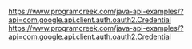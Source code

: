 https://www.programcreek.com/java-api-examples/?api=com.google.api.client.auth.oauth2.Credential
https://www.programcreek.com/java-api-examples/?api=com.google.api.client.auth.oauth2.Credential

